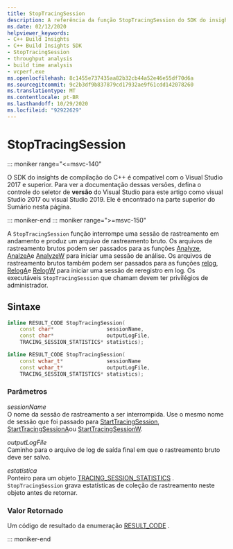 ```yaml
---
title: StopTracingSession
description: A referência da função StopTracingSession do SDK do insights de compilação do C++.
ms.date: 02/12/2020
helpviewer_keywords:
- C++ Build Insights
- C++ Build Insights SDK
- StopTracingSession
- throughput analysis
- build time analysis
- vcperf.exe
ms.openlocfilehash: 8c1455e737435aa82b32cb44a52e46e55df70d6a
ms.sourcegitcommit: 9c2b3df9b837879cd17932ae9f61cdd142078260
ms.translationtype: MT
ms.contentlocale: pt-BR
ms.lasthandoff: 10/29/2020
ms.locfileid: "92922629"
---
```

# <a name="stoptracingsession"></a>StopTracingSession

::: moniker range="<=msvc-140"

O SDK do insights de compilação do C++ é compatível com o Visual Studio 2017 e superior. Para ver a documentação dessas versões, defina o controle do seletor de **versão** do Visual Studio para este artigo como visual Studio 2017 ou visual Studio 2019. Ele é encontrado na parte superior do Sumário nesta página.

::: moniker-end
::: moniker range=">=msvc-150"

A `StopTracingSession` função interrompe uma sessão de rastreamento em andamento e produz um arquivo de rastreamento bruto. Os arquivos de rastreamento brutos podem ser passados para as funções [Analyze](analyze.md), [AnalzeA](analyze-a.md)e [AnalyzeW](analyze-w.md) para iniciar uma sessão de análise. Os arquivos de rastreamento brutos também podem ser passados para as funções [relog](relog.md), [RelogA](relog-a.md)e [RelogW](relog-w.md) para iniciar uma sessão de reregistro em log. Os executáveis `StopTracingSession` que chamam devem ter privilégios de administrador.

## <a name="syntax"></a>Sintaxe

```cpp
inline RESULT_CODE StopTracingSession(
    const char*                 sessionName,
    const char*                 outputLogFile,
    TRACING_SESSION_STATISTICS* statistics);

inline RESULT_CODE StopTracingSession(
    const wchar_t*              sessionName
    const wchar_t*              outputLogFile,
    TRACING_SESSION_STATISTICS* statistics);
```

### <a name="parameters"></a>Parâmetros

*sessionName*\
O nome da sessão de rastreamento a ser interrompida. Use o mesmo nome de sessão que foi passado para [StartTracingSession](start-tracing-session.md), [StartTracingSessionA](start-tracing-session-a.md)ou [StartTracingSessionW](start-tracing-session-w.md).

*outputLogFile*\
Caminho para o arquivo de log de saída final em que o rastreamento bruto deve ser salvo.

*estatística*\
Ponteiro para um objeto [TRACING_SESSION_STATISTICS](../other-types/tracing-session-statistics-struct.md) . `StopTracingSession` grava estatísticas de coleção de rastreamento neste objeto antes de retornar.

### <a name="return-value"></a>Valor Retornado

Um código de resultado da enumeração [RESULT_CODE](../other-types/result-code-enum.md) .

::: moniker-end
